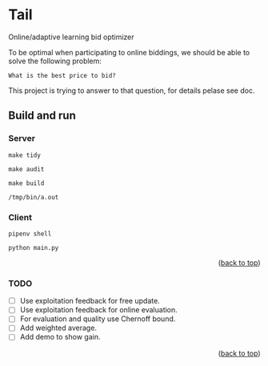 <a name="readme-top"></a>

# Tail
Online/adaptive learning bid optimizer

To be optimal when participating to online biddings, we should be able to solve the following problem:

`What is the best price to bid?`

This project is trying to answer to that question, for details pelase see doc.

## Build and run
### Server
```
make tidy
```
```
make audit
```
```
make build
```
```
/tmp/bin/a.out
```

### Client
```
pipenv shell
```
```
python main.py
```

<p align="right">(<a href="#readme-top">back to top</a>)</p>

### TODO
- [ ] Use exploitation feedback for free update.
- [ ] Use exploitation feedback for online evaluation.
- [ ] For evaluation and quality use Chernoff bound.
- [ ] Add weighted average.
- [ ] Add demo to show gain.

<p align="right">(<a href="#readme-top">back to top</a>)</p>
